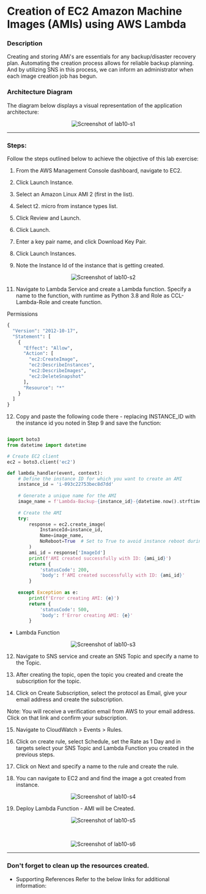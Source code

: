 # Creation of EC2 Amazon Machine Images (AMls) using AWS Lambda

### Description

Creating and storing AMi's are essentials for any backup/disaster recovery plan. Automating the creation process allows for reliable backup planning. And by utilizing SNS in this process, we can inform an administrator when each image creation job has begun.

### Architecture Diagram

The diagram below displays a visual representation of the application architecture:

<p align="center">
  <img src="https://github.com/jatinbunkar/AWS-Clouds/blob/03d73951c14bfb1fd3aa3735a3a2a7e37a5318d7/Screenshots/lab10-s1.png" alt="Screenshot of lab10-s1">
</p>

---

### Steps:

Follow the steps outlined below to achieve the objective of this lab exercise:

1. From the AWS Management Console dashboard, navigate to EC2.

2. Click Launch Instance.
3. Select an Amazon Linux AMl 2 (first in the list).
4. Select t2. micro from instance types list.

5. Click Review and Launch.
6. Click Launch.

7. Enter a key pair name, and click Download Key Pair.

8. Click Launch Instances.

9. Note the Instance Id of the instance that is getting created.

<p align="center">
  <img src="https://github.com/jatinbunkar/AWS-Clouds/blob/03d73951c14bfb1fd3aa3735a3a2a7e37a5318d7/Screenshots/lab10-s2.png" alt="Screenshot of lab10-s2">
</p>

11. Navigate to Lambda Service and create a Lambda function. Specify a name to the function, with runtime as Python 3.8 and Role as CCL-Lambda-Role and create function.

Permissions

```python
{
  "Version": "2012-10-17",
  "Statement": [
    {
      "Effect": "Allow",
      "Action": [
        "ec2:CreateImage",
        "ec2:DescribeInstances",
        "ec2:DescribeImages",
        "ec2:DeleteSnapshot"
      ],
      "Resource": "*"
    }
  ]
}
```


12. Copy and paste the following code there - replacing INSTANCE_ID with the instance id you noted in Step 9
and save the function:

```python

import boto3
from datetime import datetime

# Create EC2 client
ec2 = boto3.client('ec2')

def lambda_handler(event, context):
    # Define the instance ID for which you want to create an AMI
    instance_id = 'i-093c22753bec8d7dd'
    
    # Generate a unique name for the AMI
    image_name = f'Lambda-Backup-{instance_id}-{datetime.now().strftime("%Y-%m-%d-%H-%M-%S")}'
    
    # Create the AMI
    try:
        response = ec2.create_image(
            InstanceId=instance_id,
            Name=image_name,
            NoReboot=True  # Set to True to avoid instance reboot during AMI creation
        )
        ami_id = response['ImageId']
        print(f'AMI created successfully with ID: {ami_id}')
        return {
            'statusCode': 200,
            'body': f'AMI created successfully with ID: {ami_id}'
        }
    
    except Exception as e:
        print(f'Error creating AMI: {e}')
        return {
            'statusCode': 500,
            'body': f'Error creating AMI: {e}'
        }
```

- Lambda Function

<p align="center">
  <img src="https://github.com/jatinbunkar/AWS-Clouds/blob/03d73951c14bfb1fd3aa3735a3a2a7e37a5318d7/Screenshots/lab10-s3.png" alt="Screenshot of lab10-s3">
</p>

12. Navigate to SNS service and create an SNS Topic and specify a name to the Topic.

13. After creating the topic, open the topic you created and create the subscription for the topic.

14. Click on Create Subscription, select the protocol as Email, give your email address and create the subscription.

Note: You will receive a verification email from AWS to your email address. Click on that link and confirm your subscription.

15. Navigate to CloudWatch > Events > Rules.

16. Click on create rule, select Schedule, set the Rate as 1 Day and in targets select your SNS Topic and
Lambda Function you created in the previous steps.

17. Click on Next and specify a name to the rule and create the rule.

18. You can navigate to EC2 and and find the  image a got created from instance.

<p align="center">
  <img src="https://github.com/jatinbunkar/AWS-Clouds/blob/03d73951c14bfb1fd3aa3735a3a2a7e37a5318d7/Screenshots/lab10-s4.png" alt="Screenshot of lab10-s4">
</p>

19. Deploy Lambda Function - AMI will be Created.

<p align="center">
  <img src="https://github.com/jatinbunkar/AWS-Clouds/blob/03d73951c14bfb1fd3aa3735a3a2a7e37a5318d7/Screenshots/lab10-s5.png" alt="Screenshot of lab10-s5">
</p>

<br>

<p align="center">
  <img src="https://github.com/jatinbunkar/AWS-Clouds/blob/1007a72c917b813e51606df07841f7e81c6296da/Screenshots/lab10-s6.png" alt="Screenshot of lab10-s6">
</p>

---


### Don't forget to clean up the resources created.


- Supporting References
Refer to the below links for additional information:




